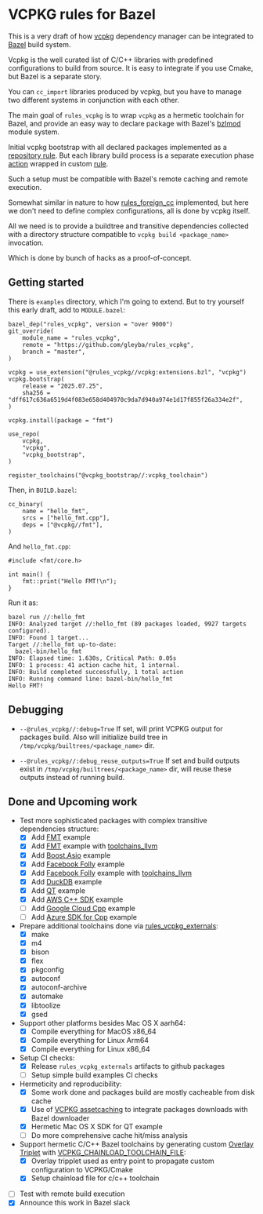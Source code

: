 # VCPKG rules for Bazel

This is a very draft of how [vcpkg](https://vcpkg.io/en/) dependency manager can be integrated to [Bazel](https://bazel.build/) build system.

Vcpkg is the well curated list of C/C++ libraries with predefined configurations to build from source.
It is easy to integrate if you use Cmake, but Bazel is a separate story.

You can `cc_import` libraries produced by vcpkg, but you have to manage two different systems in conjunction with each other.

The main goal of `rules_vcpkg` is to wrap `vcpkg` as a hermetic toolchain for Bazel, and provide an easy way to declare package with Bazel's [bzlmod](https://bazel.build/external/overview) module system.

Initial vcpkg bootstrap with all declared packages implemented as a [repository rule](https://bazel.build/external/repo). But each library build process is a separate execution phase [action](https://bazel.build/extending/rules#actions) wrapped in custom [rule](https://bazel.build/extending/rules). 

Such a setup must be compatible with Bazel's remote caching and remote execution.

Somewhat similar in nature to how [rules_foreign_cc](https://github.com/bazel-contrib/rules_foreign_cc) implemented, but here we don't need to define complex configurations, all is done by vcpkg itself. 

All we need is to provide a buildtree and transitive dependencies collected with a directory structure compatible to `vcpkg build <package_name>` invocation. 

Which is done by bunch of hacks as a proof-of-concept.

## Getting started

There is `examples` directory, which I'm going to extend.
But to try yourself this early draft, add to `MODULE.bazel`:

```
bazel_dep("rules_vcpkg", version = "over 9000")
git_override(
    module_name = "rules_vcpkg", 
    remote = "https://github.com/gleyba/rules_vcpkg",
    branch = "master",
)

vcpkg = use_extension("@rules_vcpkg//vcpkg:extensions.bzl", "vcpkg")
vcpkg.bootstrap(
    release = "2025.07.25",
    sha256 = "dff617c636a6519d4f083e658d404970c9da7d940a974e1d17f855f26a334e2f",
)

vcpkg.install(package = "fmt")

use_repo(
    vcpkg,
    "vcpkg",
    "vcpkg_bootstrap",
)

register_toolchains("@vcpkg_bootstrap//:vcpkg_toolchain")
```

Then, in `BUILD.bazel`:

```
cc_binary(
    name = "hello_fmt",
    srcs = ["hello_fmt.cpp"],
    deps = ["@vcpkg//fmt"],
)
```

And `hello_fmt.cpp`:

```
#include <fmt/core.h>

int main() {
    fmt::print("Hello FMT!\n");
}
```

Run it as:

```
bazel run //:hello_fmt
INFO: Analyzed target //:hello_fmt (89 packages loaded, 9927 targets configured).
INFO: Found 1 target...
Target //:hello_fmt up-to-date:
  bazel-bin/hello_fmt
INFO: Elapsed time: 1.630s, Critical Path: 0.05s
INFO: 1 process: 41 action cache hit, 1 internal.
INFO: Build completed successfully, 1 total action
INFO: Running command line: bazel-bin/hello_fmt
Hello FMT!
```

## Debugging

- `--@rules_vcpkg//:debug=True`
    If set, will print VCPKG output for packages build.
    Also will initialize build tree in `/tmp/vcpkg/builtrees/<package_name>` dir.

- `--@rules_vcpkg//:debug_reuse_outputs=True`
    If set and build outputs exist in `/tmp/vcpkg/builtrees/<package_name>` dir,
    will reuse these outputs instead of running build.

## Done and Upcoming work

- Test more sophisticated packages with complex transitive dependencies structure:
    - [x] Add [FMT](https://github.com/fmtlib/fmt) example
    - [x] Add [FMT](https://github.com/fmtlib/fmt) example with [toolchains_llvm](https://github.com/bazel-contrib/toolchains_llvm)
    - [x] Add [Boost.Asio](https://www.boost.org/doc/libs/latest/doc/html/boost_asio.html) example
    - [x] Add [Facebook Folly](https://github.com/facebook/folly) example
    - [x] Add [Facebook Folly](https://github.com/facebook/folly) example with [toolchains_llvm](https://github.com/bazel-contrib/toolchains_llvm)
    - [x] Add [DuckDB](https://duckdb.org) example
    - [x] Add [QT](https://www.qt.io/) example
    - [x] Add [AWS C++ SDK](https://github.com/aws/aws-sdk-cpp) example
    - [ ] Add [Google Cloud Cpp](https://github.com/googleapis/google-cloud-cpp) example
    - [ ] Add [Azure SDK for Cpp](https://github.com/Azure/azure-sdk-for-cpp/tree/main) example
- Prepare additional toolchains done via [rules_vcpkg_externals](https://github.com/gleyba/rules_vcpkg_externals):
    - [x] make
    - [x] m4
    - [x] bison
    - [x] flex
    - [x] pkgconfig
    - [x] autoconf
    - [x] autoconf-archive
    - [x] automake
    - [x] libtoolize
    - [x] gsed
- Support other platforms besides Mac OS X aarh64: 
    - [x] Compile everything for MacOS x86_64
    - [x] Compile everything for Linux Arm64
    - [x] Compile everything for Linux x86_64
- Setup CI checks:
    - [x] Release `rules_vcpkg_externals` artifacts to github packages
    - [ ] Setup simple build examples CI checks
- Hermeticity and reproducibility:
    - [x] Some work done and packages build are mostly cacheable from disk cache
    - [x] Use of [VCPKG assetcaching](https://learn.microsoft.com/en-us/vcpkg/users/assetcaching?WT.mc_id=vcpkg_inproduct_cli) to integrate packages downloads with Bazel downloader
    - [x] Hermetic Mac OS X SDK for QT example
    - [ ] Do more comprehensive cache hit/miss analysis
- Support hermetic C/C++ Bazel toolchains by generating custom [Overlay Triplet](https://learn.microsoft.com/en-us/vcpkg/users/examples/overlay-triplets-linux-dynamic) with [VCPKG_CHAINLOAD_TOOLCHAIN_FILE](https://learn.microsoft.com/en-us/vcpkg/users/triplets#vcpkg_chainload_toolchain_file):
    - [x] Overlay tripplet used as entry point to propagate custom configuration to VCPKG/Cmake
    - [x] Setup chainload file for c/c++ toolchain
- [ ] Test with remote build execution
- [x] Announce this work in Bazel slack
